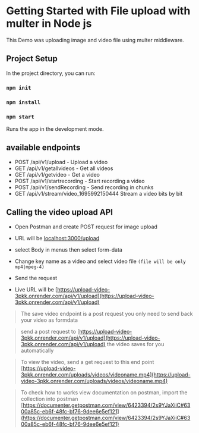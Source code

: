 # Getting Started with File upload with multer in Node js

This Demo was uploading image and video file using multer middleware.

## Project Setup

In the project directory, you can run:

### `npm init`

### `npm install`

### `npm start`

Runs the app in the development mode.

## available endpoints

- POST /api/v1/upload - Upload a video
- GET /api/v1/getallvideos - Get all videos
- GET /api/v1/getvideo - Get a video
- POST /api/v1/startrecording - Start recording a video
- POST /api/v1/sendRecording - Send recording in chunks
- GET /api/v1/stream/video_1695992150444 Stream a video bits by bit

## Calling the video upload API

- Open Postman and create POST request for image upload
- URL will be [localhost:3000/upload](http://localhost:3000/upload)
- select Body in menus then select form-data
- Change key name as a video and select video file `(file will be only mp4|mpeg-4)`
- Send the request

- Live URL will be [https://upload-video-3pkk.onrender.com/api/v1/upload](https://upload-video-3pkk.onrender.com/api/v1/upload)

> The save video endpoint is a post request you only need to send back your video as formdata

> send a post request to [https://upload-video-3pkk.onrender.com/api/v1/upload](https://upload-video-3pkk.onrender.com/api/v1/upload)
> the video saves for you automatically

> To view the video, send a get request to this end point [https://upload-video-3pkk.onrender.com/uploads/videos/videoname.mp4](https://upload-video-3pkk.onrender.com/uploads/videos/videoname.mp4)

> To check how to works view documentation on postman, import the collection into postman [https://documenter.getpostman.com/view/6423394/2s9YJaXiiC#6300a85c-eb6f-48fc-bf76-9dee6e5ef121](https://documenter.getpostman.com/view/6423394/2s9YJaXiiC#6300a85c-eb6f-48fc-bf76-9dee6e5ef121)

